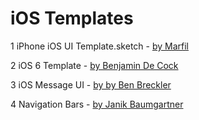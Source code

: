 # iOS Templates #


1 iPhone iOS UI Template.sketch - [by Marfil](http://www.mmarfil.com/)

2 iOS 6 Template - [by Benjamin De Cock](http://dribbble.com/shots/829306-iOS-6-Template)

3 iOS Message UI - [by by Ben Breckler](http://dribbble.com/shots/540655-iOS-Message-UI-made-with-Sketch-2)

4 Navigation Bars - [by Janik Baumgartner](http://dribbble.com/shots/949700-Navigation-Bars)